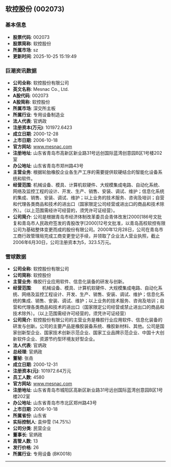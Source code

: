 ## 软控股份 (002073)

### 基本信息

- **股票代码**: 002073
- **股票简称**: 软控股份
- **所属市场**: sz
- **更新时间**: 2025-10-25 15:19:49

### 巨潮资讯数据

- **公司全称**: 软控股份有限公司
- **英文名称**: Mesnac Co., Ltd.
- **A股代码**: 002073
- **A股简称**: 软控股份
- **所属市场**: 深交所主板
- **所属行业**: 专用设备制造业
- **法人代表**: 官炳政
- **注册资本(万元)**: 101972.6423
- **成立日期**: 2000-12-28
- **上市日期**: 2006-10-18
- **官方网站**: www.mesnac.com
- **注册地址**: 山东省青岛市高新区新业路31号远创国际蓝湾创意园B区1号楼202室
- **办公地址**: 山东省青岛市郑州路43号
- **主营业务**: 根据轮胎橡胶企业各生产工序的需要提供软硬结合的智能化设备系统和软件。
- **经营范围**: 机械设备、模具、计算机软硬件、大规模集成电路、自动化系统、网络及监控工程的设计、开发、生产、销售、安装、调试、维护；信息化系统的集成、销售、安装、调试、维护；以上业务的技术服务、咨询及培训；自营和代理各类商品和技术的进出口（国家限定公司经营或进出口的商品和技术除外）。（以上范围需经许可经营的，须凭许可证经营）。
- **公司简介**: 公司是根据青岛市经济体制改革委员会青体改发[2000]186号文批复和青岛市人民政府签发的青股改字[2000]12号文批准，以青岛高校软控有限公司为基础整体变更而成的股份有限公司。2000年12月28日，公司在青岛市工商行政管理局完成工商变更登记手续，并领取了企业法人营业执照，截止2006年6月30日，公司注册资本为5，323.5万元。

### 雪球数据

- **公司全称**: 软控股份有限公司
- **公司简称**: 软控股份
- **主营业务**: 橡胶行业应用软件、信息化装备的研发与创新。
- **经营范围**: 　　机械设备、模具、计算机软硬件、大规模集成电路、自动化系统、网络及监控工程设计、开发、生产、销售、安装、调试、维护；信息化系统的集成、销售、安装、调试、维护；以上业务的技术服务、咨询及培训；自营和代理各类商品和技术的进出口（国家限定公司经营或禁止进出口的商品和技术除外）。（以上范围需经许可经营的，须凭许可证经营）
- **公司简介**: 软控股份有限公司的主营业务是橡胶行业应用软件、信息化装备的研发与创新。公司的主要产品是橡胶装备系统、橡胶新材料、其他。公司是国家创新型企业、国家技术创新示范企业、国家工业品牌示范企业、中国十大创新软件企业、资源节约型环境友好型企业。
- **法人代表**: 官炳政
- **总经理**: 官炳政
- **董秘**: 张垚
- **成立日期**: 2000-12-31
- **注册资本(元)**: 101972.64万元
- **员工人数**: 4580
- **官方网站**: www.mesnac.com
- **注册地址**: 山东省青岛市城阳区高新区新业路31号远创国际蓝湾创意园B区1号楼202室
- **办公地址**: 山东省青岛市市北区郑州路43号
- **上市日期**: 2006-10-18
- **所属省份**: 山东省
- **实际控制人**: 袁仲雪 (14.75%)
- **公司分类**: 民营企业
- **董事长**: 官炳政
- **高管人数**: 13
- **发行价格**: 26
- **所属行业**: 专用设备 (BK0018)

---